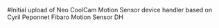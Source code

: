#Initial upload of Neo CoolCam Motion Sensor device handler based on Cyril Peponnet Fibaro Motion Sensor DH
